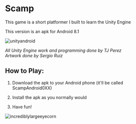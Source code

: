 # Scamp
This game is a short platformer I built to learn the Unity Engine

This version is an apk for Android 8.1

![unityandroid](https://fiverr-res.cloudinary.com/images/t_main1,q_auto,f_auto/gigs/46889094/original/9a31f8a22b81bf315d22bf427d9eb2010b6d6fa2/fix-android-build-issues-in-your-unity3d-project.png)

*All Unity Engine work and programming done by TJ Perez*  
*Artwork done by Sergio Ruiz*

<h2>How to Play:</h2>

1. Download the apk to your Android phone (it'll be called ScampAndroid0XX)

2. Install the apk as you normally would

3. Have fun!

![incrediblylargeeyecorn](https://i.imgur.com/4y2ZawN.png)
